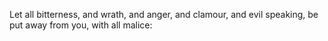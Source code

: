 Let all bitterness, and wrath, and anger, and clamour, and evil speaking, be put away from you, with all malice:
